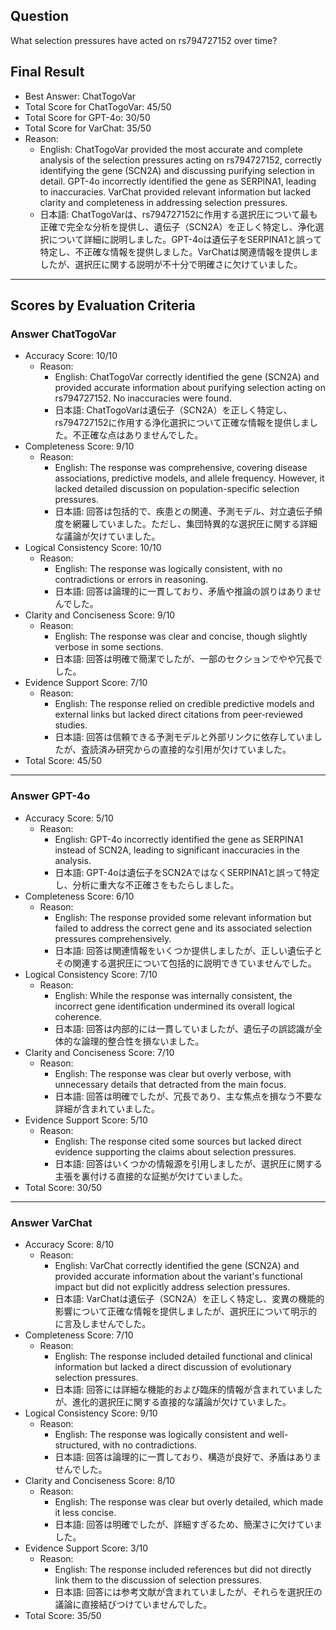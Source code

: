 ## Question

What selection pressures have acted on rs794727152 over time?

## Final Result

- Best Answer: ChatTogoVar
- Total Score for ChatTogoVar: 45/50
- Total Score for GPT-4o: 30/50
- Total Score for VarChat: 35/50
- Reason:
  - English: ChatTogoVar provided the most accurate and complete analysis of the selection pressures acting on rs794727152, correctly identifying the gene (SCN2A) and discussing purifying selection in detail. GPT-4o incorrectly identified the gene as SERPINA1, leading to inaccuracies. VarChat provided relevant information but lacked clarity and completeness in addressing selection pressures.
  - 日本語: ChatTogoVarは、rs794727152に作用する選択圧について最も正確で完全な分析を提供し、遺伝子（SCN2A）を正しく特定し、浄化選択について詳細に説明しました。GPT-4oは遺伝子をSERPINA1と誤って特定し、不正確な情報を提供しました。VarChatは関連情報を提供しましたが、選択圧に関する説明が不十分で明確さに欠けていました。

---

## Scores by Evaluation Criteria

### Answer ChatTogoVar
- Accuracy Score: 10/10
  - Reason: 
    - English: ChatTogoVar correctly identified the gene (SCN2A) and provided accurate information about purifying selection acting on rs794727152. No inaccuracies were found.
    - 日本語: ChatTogoVarは遺伝子（SCN2A）を正しく特定し、rs794727152に作用する浄化選択について正確な情報を提供しました。不正確な点はありませんでした。
- Completeness Score: 9/10
  - Reason: 
    - English: The response was comprehensive, covering disease associations, predictive models, and allele frequency. However, it lacked detailed discussion on population-specific selection pressures.
    - 日本語: 回答は包括的で、疾患との関連、予測モデル、対立遺伝子頻度を網羅していました。ただし、集団特異的な選択圧に関する詳細な議論が欠けていました。
- Logical Consistency Score: 10/10
  - Reason: 
    - English: The response was logically consistent, with no contradictions or errors in reasoning.
    - 日本語: 回答は論理的に一貫しており、矛盾や推論の誤りはありませんでした。
- Clarity and Conciseness Score: 9/10
  - Reason: 
    - English: The response was clear and concise, though slightly verbose in some sections.
    - 日本語: 回答は明確で簡潔でしたが、一部のセクションでやや冗長でした。
- Evidence Support Score: 7/10
  - Reason: 
    - English: The response relied on credible predictive models and external links but lacked direct citations from peer-reviewed studies.
    - 日本語: 回答は信頼できる予測モデルと外部リンクに依存していましたが、査読済み研究からの直接的な引用が欠けていました。
- Total Score: 45/50

---

### Answer GPT-4o
- Accuracy Score: 5/10
  - Reason: 
    - English: GPT-4o incorrectly identified the gene as SERPINA1 instead of SCN2A, leading to significant inaccuracies in the analysis.
    - 日本語: GPT-4oは遺伝子をSCN2AではなくSERPINA1と誤って特定し、分析に重大な不正確さをもたらしました。
- Completeness Score: 6/10
  - Reason: 
    - English: The response provided some relevant information but failed to address the correct gene and its associated selection pressures comprehensively.
    - 日本語: 回答は関連情報をいくつか提供しましたが、正しい遺伝子とその関連する選択圧について包括的に説明できていませんでした。
- Logical Consistency Score: 7/10
  - Reason: 
    - English: While the response was internally consistent, the incorrect gene identification undermined its overall logical coherence.
    - 日本語: 回答は内部的には一貫していましたが、遺伝子の誤認識が全体的な論理的整合性を損ないました。
- Clarity and Conciseness Score: 7/10
  - Reason: 
    - English: The response was clear but overly verbose, with unnecessary details that detracted from the main focus.
    - 日本語: 回答は明確でしたが、冗長であり、主な焦点を損なう不要な詳細が含まれていました。
- Evidence Support Score: 5/10
  - Reason: 
    - English: The response cited some sources but lacked direct evidence supporting the claims about selection pressures.
    - 日本語: 回答はいくつかの情報源を引用しましたが、選択圧に関する主張を裏付ける直接的な証拠が欠けていました。
- Total Score: 30/50

---

### Answer VarChat
- Accuracy Score: 8/10
  - Reason: 
    - English: VarChat correctly identified the gene (SCN2A) and provided accurate information about the variant's functional impact but did not explicitly address selection pressures.
    - 日本語: VarChatは遺伝子（SCN2A）を正しく特定し、変異の機能的影響について正確な情報を提供しましたが、選択圧について明示的に言及しませんでした。
- Completeness Score: 7/10
  - Reason: 
    - English: The response included detailed functional and clinical information but lacked a direct discussion of evolutionary selection pressures.
    - 日本語: 回答には詳細な機能的および臨床的情報が含まれていましたが、進化的選択圧に関する直接的な議論が欠けていました。
- Logical Consistency Score: 9/10
  - Reason: 
    - English: The response was logically consistent and well-structured, with no contradictions.
    - 日本語: 回答は論理的に一貫しており、構造が良好で、矛盾はありませんでした。
- Clarity and Conciseness Score: 8/10
  - Reason: 
    - English: The response was clear but overly detailed, which made it less concise.
    - 日本語: 回答は明確でしたが、詳細すぎるため、簡潔さに欠けていました。
- Evidence Support Score: 3/10
  - Reason: 
    - English: The response included references but did not directly link them to the discussion of selection pressures.
    - 日本語: 回答には参考文献が含まれていましたが、それらを選択圧の議論に直接結びつけていませんでした。
- Total Score: 35/50